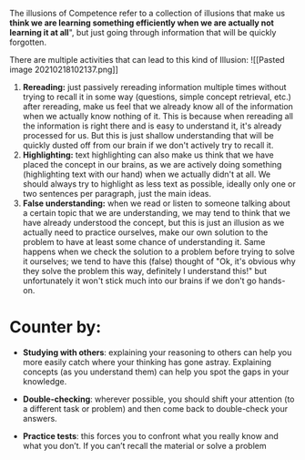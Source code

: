 The illusions of Competence refer to a collection of illusions that make us **think we are learning something efficiently when we are actually not learning it at all**", but just going through information that will be quickly forgotten.

There are multiple activities that can lead to this kind of Illusion:
![[Pasted image 20210218102137.png]]
1.  **Rereading:** just passively rereading information multiple times without trying to recall it in some way (questions, simple concept retrieval, etc.) after rereading, make us feel that we already know all of the information when we actually know nothing of it. This is because when rereading all the information is right there and is easy to understand it, it's already processed for us. But this is just shallow understanding that will be quickly dusted off from our brain if we don't actively try to recall it.
2.  **Highlighting:** text highlighting can also make us think that we have placed the concept in our brains, as we are actively doing something (highlighting text with our hand) when we actually didn't at all. We should always try to highlight as less text as possible, ideally only one or two sentences per paragraph, just the main ideas.
3.  **False understanding:** when we read or listen to someone talking about a certain topic that we are understanding, we may tend to think that we have already understood the concept, but this is just an illusion as we actually need to practice ourselves, make our own solution to the problem to have at least some chance of understanding it. Same happens when we check the solution to a problem before trying to solve it ourselves; we tend to have this (false) thought of "Ok, it's obvious why they solve the problem this way, definitely I understand this!" but unfortunately it won't stick much into our brains if we don't go hands-on.

# Counter by:

-   **Studying with others**: explaining your reasoning to others can help you more easily catch where your thinking has gone astray. Explaining concepts (as you understand them) can help you spot the gaps in your knowledge.
    
-   **Double-checking**: wherever possible, you should shift your attention (to a different task or problem) and then come back to double-check your answers.
    
-   **Practice tests**: this forces you to confront what you really know and what you don’t. If you can’t recall the material or solve a problem